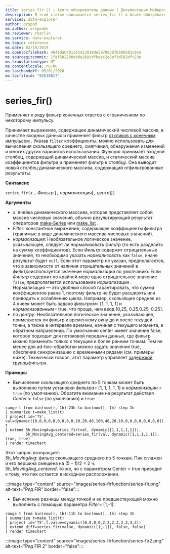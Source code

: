 ```yaml
---
title: series_fir () — Azure обозреватель данных | Документация Майкрософт
description: В этой статье описывается series_fir () в Azure обозреватель данных.
services: data-explorer
author: orspod
ms.author: orspodek
ms.reviewer: rkarlin
ms.service: data-explorer
ms.topic: reference
ms.date: 02/19/2019
ms.openlocfilehash: 4641da6481365d13919de59708387b689581c9ce
ms.sourcegitcommit: 1faf502280ebda268cdfbeec2e8ef3d582dfc23e
ms.translationtype: MT
ms.contentlocale: ru-RU
ms.lasthandoff: 05/01/2020
ms.locfileid: "82618817"
---
```

# <a name="series_fir"></a>series_fir()

Применяет к ряду фильтр конечных ответов с ограничением по некоторому импульсу.  

Принимает выражение, содержащее динамический числовой массив, в качестве входных данных и применяет фильтр [откликов с конечным импульсом](https://en.wikipedia.org/wiki/Finite_impulse_response) . Указав `filter` коэффициенты, можно использовать для вычисления скользящего среднего, смягчения, обнаружения изменений и многих других вариантов использования. Функция принимает входной столбец, содержащий динамический массив, и статический массив коэффициентов фильтра и применяет фильтр к столбцу. Она выводит новый столбец динамического массива, содержащий отфильтрованные результаты.  

**Синтаксис**

`series_fir(`*x* `,` *Фильтр* [`,` *нормализация*[`,` *центр*]]`)`

**Аргументы**

* *x*: ячейка динамического массива, которая представляет собой массив числовых значений, обычно результирующий результат операторов [make-Series](make-seriesoperator.md) или [make_list](makelist-aggfunction.md) .
* *Filter*: константное выражение, содержащее коэффициенты фильтра (хранимые в виде динамического массива числовых значений).
* *нормализация*: Необязательное логическое значение, указывающее, следует ли нормализовать фильтр (то есть разделить на сумму коэффициентов). Если *Фильтр* содержит отрицательные значения, то необходимо указать *нормализовать* как `false`, иначе результат будет `null`. Если этот параметр не указан, предполагается, что в зависимости от наличия отрицательных значений в *фильтре*используется значение *нормализации* по умолчанию: Если *Фильтр* содержит по крайней мере одно отрицательное значение `false`, предполагается использование *нормализации* .  
Нормализация — это удобный способ гарантировать, что сумма коэффициентов равна 1, поэтому фильтр не будет расширять или приводить к ослаблению цикла. Например, скользящее среднее из 4 ячеек может быть задано *фильтром*= [1, 1, 1, 1] и *нормализованным*= true, что проще, чем ввод [0,25, 0.25.0.25, 0,25].
* по *центру*: Необязательное логическое значение, указывающее, применяется ли фильтр к временному окну до и после текущей точки, а также в интервале времени, начиная с текущего момента, в обратном направлении. По умолчанию center имеет значение false, которое подходит для потоковой передачи данных, где фильтр можно применить только к текущим и более ранним точкам. Тем не менее для ad-hoc-обработки можно задать значение true, обеспечив синхронизацию с временными рядами (см. примеры ниже). Технически говоря, этот параметр управляет [задержкой группы](https://en.wikipedia.org/wiki/Group_delay_and_phase_delay)фильтра.

**Примеры**

* Вычисление скользящего среднего по 5 точкам может быть выполнено путем установки *фильтра*= [1, 1, 1, 1, 1] и *нормализации* = `true` (по умолчанию). Обратите внимание на результат действия *Center* = `false` (по умолчанию) и `true`:

```kusto
range t from bin(now(), 1h)-23h to bin(now(), 1h) step 1h
| summarize t=make_list(t)
| project id='TS', val=dynamic([0,0,0,0,0,0,0,0,0,10,20,40,100,40,20,10,0,0,0,0,0,0,0,0]), t
| extend 5h_MovingAvg=series_fir(val, dynamic([1,1,1,1,1])),
         5h_MovingAvg_centered=series_fir(val, dynamic([1,1,1,1,1]), true, true)
| render timechart
```

Этот запрос возвращает:  
*5h_MovingAvg*: фильтр скользящего среднего по 5 точкам. Пик сглажен и его вершина смещена на (5 – 1)/2 = 2 ч.  
*5h_MovingAvg_centered*. то же, но с параметром Center = true приводит к тому, что пик остается в исходном расположении.

:::image type="content" source="images/series-firfunction/series-fir.png" alt-text="Ряд FIR" border="false":::

* Вычисление разницы между точкой и ее предшествующей можно выполнить с помощью параметра *Filter*= [1,-1]:

```kusto
range t from bin(now(), 1h)-11h to bin(now(), 1h) step 1h
| summarize t=make_list(t)
| project id='TS',t,value=dynamic([0,0,0,0,2,2,2,2,3,3,3,3])
| extend diff=series_fir(value, dynamic([1,-1]), false, false)
| render timechart
```

:::image type="content" source="images/series-firfunction/series-fir2.png" alt-text="Ряд FIR 2" border="false":::
